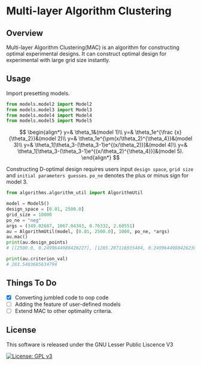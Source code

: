 # Multi-layer Algorithm Clustering

## Overview

Multi-layer Algorithm Clustering(MAC) is an algorithm for constructing optimal experimental designs. It can construct optimal design for experimental with large grid size instantly.

## Usage

Import presetting models.

```python
from models.model2 import Model2
from models.model3 import Model3
from models.model4 import Model4
from models.model5 import Model5
```

$$
\begin{align*}
    y=& \theta_1&(model 1)\\
    y=& \theta_1e^{\frac {x}{\theta_2}}&(model 2)\\
    y=& \theta_1e^{\pm(x/\theta_2)^{\theta_4}}&(model 3)\\
    y=& \theta_1[\theta_3-(\theta_3-1)e^{(x/\theta_2)}]&(model 4)\\
    y=& \theta_1[\theta_3-(\theta_3-1)e^{(x/\theta_2)^{\theta_4}}]&(model 5).
\end{align*}
$$

Constructing D-optimal design requires users input `design space`, `grid size` and  `initial parameters guesses`. `po_ne` denotes the plus or minus sign for model 3.

```python
from algorithms.algorithm_util import AlgorithmUtil

model = Model5()
design_space = [0.01, 2500.0]
grid_size = 10000
po_ne = "neg"
args = (349.02687, 1067.04343, 0.76332, 2.60551)
au = AlgorithmUtil(model, [0.01, 2500.0], 1000, po_ne, *args)
au.mac()
print(au.design_points)
# [[2500.0, 0.2499644988426227], [1285.287116935484, 0.24996449884262303], [710.6926411290322, 0.2499644988426224], [0.01, 0.24996449884262267], [1295.3677217741936, 0.00014200462950923057]]

print(au.criterion_val)
# 283.5403685634794
```

## Things To Do

* [x] Converting jumbled code to oop code
* [ ] Adding the feature of user-defined models
* [ ] Extend MAC to other optimality criteria.

## License

This software is released under the GNU Lesser Public Liscence V3





[![License: GPL v3](https://img.shields.io/badge/License-GPL%20v3-blue.svg)](https://www.gnu.org/licenses/gpl-3.0)
